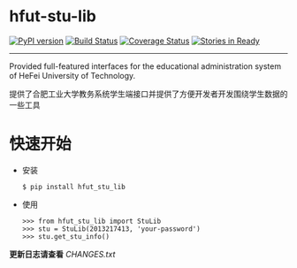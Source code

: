 # hfut-stu-lib
[![PyPI version](https://badge.fury.io/py/hfut_stu_lib.svg)](http://badge.fury.io/py/hfut_stu_lib)
[![Build Status](https://travis-ci.org/evilerliang/hfut-stu-lib.svg?branch=master)](https://travis-ci.org/evilerliang/hfut-stu-lib)
[![Coverage Status](https://coveralls.io/repos/evilerliang/hfut-stu-lib/badge.svg?branch=master&service=github)](https://coveralls.io/github/evilerliang/hfut-stu-lib?branch=master)
[![Stories in Ready](https://badge.waffle.io/evilerliang/hfut-stu-lib.svg?label=ready&title=Ready)](http://waffle.io/evilerliang/hfut-stu-lib)

----

Provided full-featured interfaces for the educational administration system of HeFei University of Technology.

提供了合肥工业大学教务系统学生端接口并提供了方便开发者开发围绕学生数据的一些工具

# 快速开始

- 安装
    
    ```
    $ pip install hfut_stu_lib
    ```

- 使用

    ```
    >>> from hfut_stu_lib import StuLib
    >>> stu = StuLib(2013217413, 'your-password')
    >>> stu.get_stu_info()
    ```


**更新日志请查看** *CHANGES.txt*